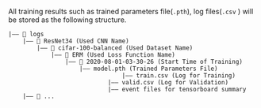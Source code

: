 All training results such as trained parameters file(`.pth`), log files(`.csv` ) will be stored as the following structure.
	
~~~
|—— 📁 logs 
	|—— 📁 ResNet34 (Used CNN Name)
		|—— 📁 cifar-100-balanced (Used Dataset Name)
			|—— 📁 ERM (Used Loss Function Name)
				|—— 📁 2020-08-01-03-30-26 (Start Time of Training)
					|—— model.pth (Trained Parameters File)
                    			|—— train.csv (Log for Training)
                   			|—— valid.csv (Log for Validation)
                   			|—— event files for tensorboard summary
	|—— 📁 ...
~~~
